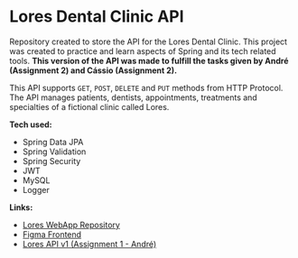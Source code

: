 # Lores Dental Clinic API
Repository created to store the API for the Lores Dental Clinic. This project was created to practice and learn aspects of Spring and its tech related tools. <b>This version of the API was made to fulfill the tasks given by André (Assignment 2) and Cássio (Assignment 2).</b>

This API supports <code>GET</code>, <code>POST</code>, <code>DELETE</code> and <code>PUT</code> methods from HTTP Protocol. The API manages patients, dentists, appointments, treatments and specialties of a fictional clinic called Lores.

<b>Tech used:</b>
<ul>
<li>Spring Data JPA</li>
<li>Spring Validation</li>
<li>Spring Security</li>
<li>JWT</li>
<li>MySQL</li>
<li>Logger</li>
</ul>

<b>Links:</b>
<ul>
<li>
<a href="https://github.com/gxlpes/lores-webapp">Lores WebApp Repository</a></li>
<li>
<a href="https://www.figma.com/file/knJQ6cFE0HcxCKWGURPIEr/Lores?node-id=0%3A1&t=NXqI9WkSxPoOro39-1">Figma Frontend</a>
</li>
<li>
<a href="https://github.com/gxlpes/lores/tree/api_v1">Lores API v1 (Assignment 1 - André)</a>
</li>
</ul>

